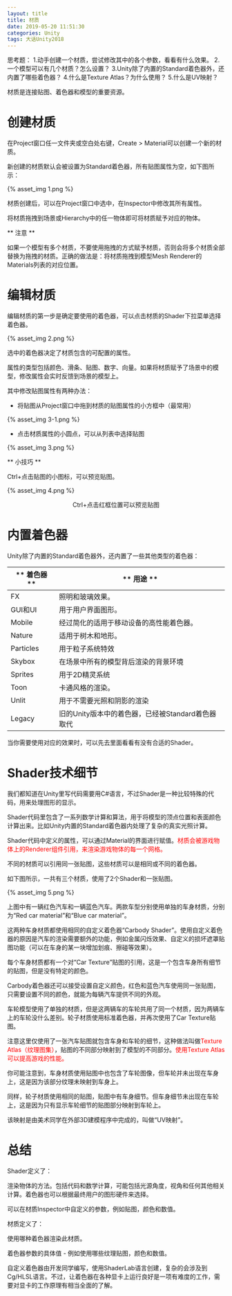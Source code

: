 ```yaml
---
layout: title
title: 材质
date: 2019-05-20 11:51:30
categories: Unity
tags: 大话Unity2018
---
```

思考题：
1.动手创建一个材质，尝试修改其中的各个参数，看看有什么效果。
2.一个模型可以有几个材质？怎么设置？
3.Unity除了内置的Standard着色器外，还内置了哪些着色器？
4.什么是Texture Atlas？为什么使用？
5.什么是UV映射？


<!--more-->

材质是连接贴图、着色器和模型的重要资源。

# 创建材质

在Project窗口任一文件夹或空白处右键，Create > Material可以创建一个新的材质。

新创建的材质默认会被设置为Standard着色器，所有贴图属性为空，如下图所示：

{% asset_img 1.png %}

材质创建后，可以在Project窗口中选中，在Inspector中修改其所有属性。

将材质拖拽到场景或Hierarchy中的任一物体即可将材质赋予对应的物体。

** 注意 **

如果一个模型有多个材质，不要使用拖拽的方式赋予材质，否则会将多个材质全部替换为拖拽的材质。正确的做法是：将材质拖拽到模型Mesh Renderer的Materials列表的对应位置。

# 编辑材质

编辑材质的第一步是确定要使用的着色器，可以点击材质的Shader下拉菜单选择着色器。

{% asset_img 2.png %}

选中的着色器决定了材质包含的可配置的属性。

属性的类型包括颜色、滑条、贴图、数字、向量。如果将材质赋予了场景中的模型，修改属性会实时反馈到场景的模型上。

其中修改贴图属性有两种办法：

* 将贴图从Project窗口中拖到材质的贴图属性的小方框中（最常用）

{% asset_img 3-1.png %}

* 点击材质属性的小圆点，可以从列表中选择贴图

{% asset_img 3.png %}

** 小技巧 **

Ctrl+点击贴图的小图标，可以预览贴图。

{% asset_img 4.png %}
<center>Ctrl+点击红框位置可以预览贴图</center>

# 内置着色器

Unity除了内置的Standard着色器外，还内置了一些其他类型的着色器：

| <center>** 着色器 ** </center>  | <center>** 用途 ** </center>  |
| :-| :- |
| FX  | 照明和玻璃效果。  |
| GUI和UI  | 用于用户界面图形。  |
| Mobile  | 经过简化的适用于移动设备的高性能着色器。  |
| Nature  | 适用于树木和地形。  |
| Particles  | 用于粒子系统特效  |
| Skybox  | 在场景中所有的模型背后渲染的背景环境  |
| Sprites  | 用于2D精灵系统  |
| Toon  | 卡通风格的渲染。  |
| Unlit  | 用于不需要光照和阴影的渲染  |
| Legacy  | 旧的Unity版本中的着色器，已经被Standard着色器取代  |

当你需要使用对应的效果时，可以先去里面看看有没有合适的Shader。

# Shader技术细节

我们都知道在Unity里写代码需要用C#语言，不过Shader是一种比较特殊的代码，用来处理图形的显示。

Shader代码里包含了一系列数学计算和算法，用于将模型的顶点位置和表面颜色计算出来。比如Unity内置的Standard着色器内处理了复杂的真实光照计算。

Shader代码中定义的属性，可以通过Material的界面进行赋值。<span style="color:red">材质会被游戏物体上的Renderer组件引用，来渲染游戏物体的每一个网格。</span>

不同的材质可以引用同一张贴图，这些材质可以是相同或不同的着色器。

如下图所示，一共有三个材质，使用了2个Shader和一张贴图。

{% asset_img 5.png %}

上图中有一辆红色汽车和一辆蓝色汽车。两款车型分别使用单独的车身材质，分别为“Red car material”和“Blue car material”。

这两种车身材质都使用相同的自定义着色器“Carbody Shader”。使用自定义着色器的原因是汽车的渲染需要额外的功能，例如金属闪烁效果、自定义的损坏遮罩贴图功能（可以在车身的某一块增加划痕、擦碰等效果）。

每个车身材质都有一个对“Car Texture”贴图的引用，这是一个包含车身所有细节的贴图，但是没有特定的颜色。

Carbody着色器还可以接受设置自定义颜色，红色和蓝色汽车使用同一张贴图，只需要设置不同的颜色，就能为每辆汽车提供不同的外观。

车轮模型使用了单独的材质，但是这两辆车的车轮共用了同一个材质，因为两辆车上的车轮没什么差别。轮子材质使用标准着色器，并再次使用了Car Texture贴图。

注意这里仅使用了一张汽车贴图就包含车身和车轮的细节，这种做法叫做<span style="color:red;">Texture Atlas（纹理图集）</span>，贴图的不同部分映射到了模型的不同部分。<span style="color:red;">使用Texture Atlas可以提高游戏的性能。</span>

你可能注意到，车身材质使用贴图中也包含了车轮图像，但车轮并未出现在车身上，这是因为该部分纹理未映射到车身上。

同样，轮子材质使用相同的贴图，贴图中有车身细节。但车身细节未出现在车轮上，这是因为只有显示车轮细节的贴图部分映射到车轮上。

该映射是由美术同学在外部3D建模程序中完成的，叫做“UV映射”。

# 总结

Shader定义了：

渲染物体的方法。包括代码和数学计算，可能包括光源角度，视角和任何其他相关计算。着色器也可以根据最终用户的图形硬件来选择。

可以在材质Inspector中自定义的参数，例如贴图，颜色和数值。

材质定义了：

使用哪种着色器渲染此材质。

着色器参数的具体值 - 例如使用哪些纹理贴图，颜色和数值。

自定义着色器由开发同学编写，使用ShaderLab语言创建，复杂的会涉及到Cg/HLSL语言。不过，让着色器在各种显卡上运行良好是一项有难度的工作，需要对显卡的工作原理有相当全面的了解。